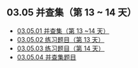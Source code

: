 ## 03.05 并查集（第 13 ~ 14 天）

- [03.05.01 并查集（第 13 ~14 天）](https://github.com/datawhalechina/leetcode-notes/blob/main/docs/ch03/03.05/03.05.01%20Union-Find.md)
- [03.05.02 练习题目（第 13 天）](https://github.com/datawhalechina/leetcode-notes/blob/main/docs/ch03/03.05/03.05.02%20Exercises.md)
- [03.05.03 练习题目（第 14 天）](https://github.com/datawhalechina/leetcode-notes/blob/main/docs/ch03/03.05/03.05.03%20Exercises.md)
- [03.05.04 并查集题目](https://github.com/datawhalechina/leetcode-notes/blob/main/docs/ch03/03.01/03.01.04%20Hash-Table-List.md)
